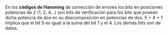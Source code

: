 En los **códigos de Hamming** de corrección de errores los bits en posiciones potencias de 2 (1, 2, 4…) son bits de verificación para los bits que posean dicha potencia de dos en su descomposición en potencias de dos. 5 = 4 + 1 implica que el bit 5 es igual a la suma del bit 1 y el 4. Los demás bits son de datos.